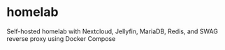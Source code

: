 # homelab
Self-hosted homelab with Nextcloud, Jellyfin, MariaDB, Redis, and SWAG reverse proxy using Docker Compose
